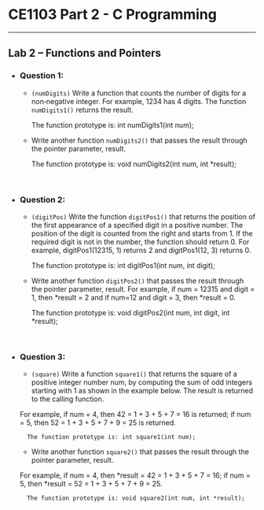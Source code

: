 # **CE1103 Part 2 - C Programming**
--- 


## **Lab 2 – Functions and Pointers**

* ### Question 1:
    * `(numDigits)` Write a function that counts the number of digits for a non‐negative integer. For example, 1234 has 4 digits. 
    The function `numDigits1()` returns the result.


        The function prototype is: int numDigits1(int num);


    * Write another function `numDigits2()` that passes the result through the pointer parameter, result. 


        The function prototype is: void numDigits2(int num, int *result);


&nbsp;

* ### Question 2:
    * `(digitPos)` Write the function `digitPos1()` that returns the position of the first appearance of a specified digit in a positive number. 
    The position of the digit is counted from the right and starts from 1. If the required digit is not in the number, the function should
    return 0. 
    For example, digitPos1(12315, 1) returns 2 and digitPos1(12, 3) returns 0. 


        The function prototype is: int digitPos1(int num, int digit);


    * Write another function `digitPos2()` that passes the result through the pointer parameter, result. 
    For example, if num = 12315 and digit = 1, then *result = 2 and if num=12 and digit = 3, then *result = 0. 


        The function prototype is: void digitPos2(int num, int digit, int *result);


&nbsp;

* ### Question 3:
    * `(square)` Write a function `square1()` that returns the square of a positive integer number num, by computing the sum of odd integers starting with 1 
    as shown in the example below. 
    The result is returned to the calling function. 


    For example, if num = 4, then 42 = 1 + 3 + 5 + 7 = 16 is returned; if num = 5, then 52 = 1 + 3 + 5 + 7 + 9 = 25 is returned. 


        The function prototype is: int square1(int num);




    * Write another function `square2()` that passes the result through the pointer parameter, result. 


    For example, if num = 4, then *result = 42 = 1 + 3 + 5 + 7 = 16; if num = 5, then *result = 52 = 1 + 3 + 5 + 7 + 9 = 25. 


        The function prototype is: void square2(int num, int *result);